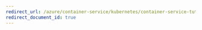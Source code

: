 ```yaml
---
redirect_url: /azure/container-service/kubernetes/container-service-tutorial-kubernetes-deploy-cluster
redirect_document_id: true
---
```

